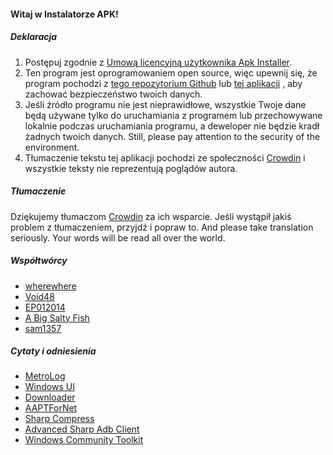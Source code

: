 #### Witaj w Instalatorze APK!

##### Deklaracja
1. Postępuj zgodnie z [Umową licencyjną użytkownika Apk Installer](https://github.com/Paving-Base/APK-Installer/blob/main/Privacy.md).
2. Ten program jest oprogramowaniem open source, więc upewnij się, że program pochodzi z [tego repozytorium Github](https://github.com/Paving-Base/APK-Installer) lub [tej aplikacji](https://apps.microsoft.com/store/detail/9P2JFQ43FPPG) , aby zachować bezpieczeństwo twoich danych.
3. Jeśli źródło programu nie jest nieprawidłowe, wszystkie Twoje dane będą używane tylko do uruchamiania z programem lub przechowywane lokalnie podczas uruchamiania programu, a deweloper nie będzie kradł żadnych twoich danych. Still, please pay attention to the security of the environment.
4. Tłumaczenie tekstu tej aplikacji pochodzi ze społeczności [Crowdin](https://crowdin.com/project/APKInstaller "Crowdin") i wszystkie teksty nie reprezentują poglądów autora.

##### Tłumaczenie
Dziękujemy tłumaczom [Crowdin](https://crowdin.com/project/APKInstaller "Crowdin") za ich wsparcie. Jeśli wystąpił jakiś problem z tłumaczeniem, przyjdź i popraw to. And please take translation seriously. Your words will be read all over the world.

##### Współtwórcy
- [wherewhere](https://github.com/wherewhere)
- [Void48](https://github.com/Void48)
- [EP012014](https://github.com/EP012014)
- [A Big Salty Fish](https://github.com/bigsaltyfishes)
- [sam1357](https://github.com/sam1357)

##### Cytaty i odniesienia
- [MetroLog](https://github.com/roubachof/MetroLog "MetroLog")
- [Windows UI](https://github.com/microsoft/microsoft-ui-xaml "Windows UI")
- [Downloader](https://github.com/bezzad/Downloader "Downloader")
- [AAPTForNet](https://github.com/canheo136/QuickLook.Plugin.ApkViewer "AAPTForNet")
- [Sharp Compress](https://github.com/adamhathcock/sharpcompress "Sharp Compress")
- [Advanced Sharp Adb Client](https://github.com/yungd1plomat/AdvancedSharpAdbClient "Advanced Sharp Adb Client")
- [Windows Community Toolkit](https://github.com/CommunityToolkit/WindowsCommunityToolkit "Windows Community Toolkit")